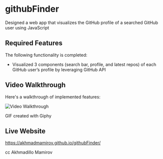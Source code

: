 # githubFinder

Designed a web app that visualizes the GitHub profile of a searched GitHub user using JavaScript


## Required Features

The following functionality is completed:

* Visualized 3 components (search bar, profile, and latest repos) of each GitHub user’s profile by leveraging GitHub API


## Video Walkthrough

Here's a walkthrough of implemented features:

<img src='https://media.giphy.com/media/v1.Y2lkPTc5MGI3NjExZDJhNGY2MWE4Yjc4YTUzYjRhZWVlMTYwMTI4MDBiNDlmMjY5NDNhMyZjdD1n/X0MGGjVvNddJwwL4ZC/giphy.gif' title='Video Walkthrough' width='' alt='Video Walkthrough' />

<!-- Replace this with whatever GIF tool you used! -->
GIF created with Giphy 

## Live Website
https://akhmadmamirov.github.io/githubFinder/

cc Akhmadillo Mamirov
